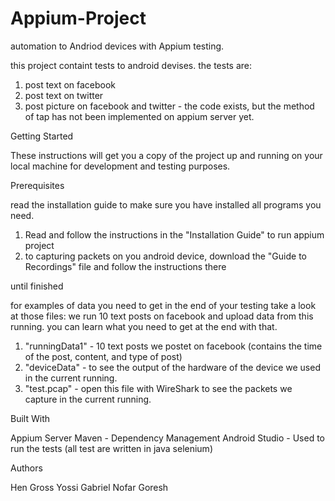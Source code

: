 # Appium-Project
automation to Andriod devices with Appium testing.

this project containt tests to android devises.
the tests are:

  1. post text on facebook
  2. post text on twitter
  3. post picture on facebook and twitter - the code exists, but the method of tap has not been implemented on appium server yet.



Getting Started

These instructions will get you a copy of the project up and running on your local machine for development and testing purposes.



Prerequisites

read the installation guide to make sure you have installed all programs you need.
  1. Read and follow the instructions in the "Installation Guide" to run appium project
  2. to capturing packets on you android device, download the "Guide to Recordings" file and follow the instructions there



until finished

for examples of data you need to get in the end of your testing take a look at those files:
we run 10 text posts on facebook and upload data from this running. you can learn what you need to get at the end with that.
  1. "runningData1" - 10 text posts we postet on facebook (contains the time of the post, content, and type of post)
  2. "deviceData" - to see the output of the hardware of the device we used in the current running.
  3. "test.pcap" - open this file with WireShark to see the packets we capture in the current running. 



Built With

Appium Server
Maven - Dependency Management 
Android Studio - Used to run the tests (all test are written in java selenium)



Authors

Hen Gross
Yossi Gabriel
Nofar Goresh
